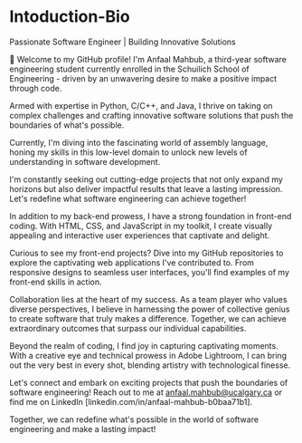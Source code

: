 # Intoduction-Bio
Passionate Software Engineer | Building Innovative Solutions

👋 Welcome to my GitHub profile! I'm Anfaal Mahbub, a third-year software engineering student currently enrolled in the Schuilich School of Engineering - driven by an unwavering desire to make a positive impact through code.

Armed with expertise in Python, C/C++, and Java, I thrive on taking on complex challenges and crafting innovative software solutions that push the boundaries of what's possible.

Currently, I'm diving into the fascinating world of assembly language, honing my skills in this low-level domain to unlock new levels of understanding in software development.

I'm constantly seeking out cutting-edge projects that not only expand my horizons but also deliver impactful results that leave a lasting impression. Let's redefine what software engineering can achieve together!

In addition to my back-end prowess, I have a strong foundation in front-end coding. With HTML, CSS, and JavaScript in my toolkit, I create visually appealing and interactive user experiences that captivate and delight.

Curious to see my front-end projects? Dive into my GitHub repositories to explore the captivating web applications I've contributed to. From responsive designs to seamless user interfaces, you'll find examples of my front-end skills in action.

Collaboration lies at the heart of my success. As a team player who values diverse perspectives, I believe in harnessing the power of collective genius to create software that truly makes a difference. Together, we can achieve extraordinary outcomes that surpass our individual capabilities.

Beyond the realm of coding, I find joy in capturing captivating moments. With a creative eye and technical prowess in Adobe Lightroom, I can bring out the very best in every shot, blending artistry with technological finesse.

Let's connect and embark on exciting projects that push the boundaries of software engineering! Reach out to me at anfaal.mahbub@ucalgary.ca or find me on LinkedIn [linkedin.com/in/anfaal-mahbub-b0baa71b1]. 

Together, we can redefine what's possible in the world of software engineering and make a lasting impact!
